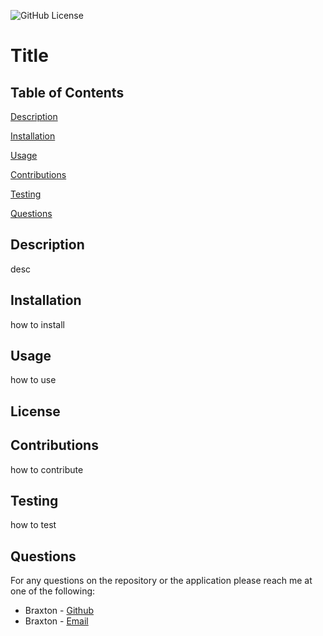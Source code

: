 
![GitHub License](https://img.shields.io/badge/license-MIT-blue.svg)

# Title

## Table of Contents
 [Description](#description)

 [Installation](#installation)

 [Usage](#usage)

 [Contributions](#contributions)

 [Testing](#testing)

 [Questions](#questions)

## Description
desc

## Installation
how to install

## Usage
how to use

## License

## Contributions
how to contribute

## Testing
how to test

## Questions
For any questions on the repository or the application please reach me at one of the following:

* Braxton - [Github](https://github.com/BrackyM)
* Braxton - [Email](mailto:braxtoncoding@gmail.com)




